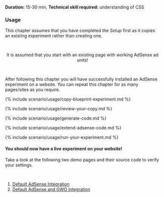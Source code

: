**Duration:** <span class="label success">15-30 min</span>, **Technical skill required:** <span class="label warning">understanding of CSS</span>

<div class="alert-message block-message info">
<h3>Usage</h3>
<p>This chapter assumes that you have completed the <em>Setup</em> first as it copies an existing experiment rather than creating one.</p>
<br />
<p class="label notice" style="text-align:center">It is assumed that you start with an existing page with working AdSense ad units!</p>
<br />
<p>After following this chapter you will have successfully installed an AdSense experiment on a website. You can repeat this chapter for as many pages/sites as you require.</p>
</div>

{% include scenario/usage/copy-blueprint-experiment.md %}

{% include scenario/usage/review-your-copy.md %}

{% include scenario/usage/generate-code.md %}

{% include scenario/usage/extend-adsense-code.md %}

{% include scenario/usage/run-your-experiment.md %}

<div class="alert-message block-message info">
  <h4>You should now have a live experiment on your website!</h4>
  <p>Take a look at the following two demo pages and their source code to verify your settings.</p>
  <br />
  <ol>
    <li><a href="/demo/1-default-adsense-integration.html">Default AdSense Integration</a></li>
    <li><a href="/demo/2-default-adsense-and-gwo-integration.html">Default AdSense and GWO Integration</a></li>
  </ol>
</div>
